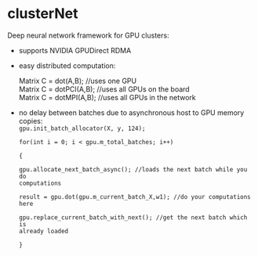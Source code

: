 clusterNet
==============

Deep neural network framework for GPU clusters:

- supports NVIDIA GPUDirect RDMA
- easy distributed computation:

	Matrix C = dot(A,B); 	//uses one GPU  
	Matrix C = dotPCI(A,B); //uses all GPUs on the board  
	Matrix C = dotMPI(A,B); //uses all GPUs in the network  
- no delay between batches due to asynchronous host to GPU memory copies:  
<code>gpu.init_batch_allocator(X, y, 124);  
	for(int i = 0; i < gpu.m_total_batches; i++)  
		{  
	  	gpu.allocate_next_batch_async(); //loads the next batch while you do computations  
	  	result = gpu.dot(gpu.m_current_batch_X,w1); //do your computations here  
	  	gpu.replace_current_batch_with_next(); //get the next batch which is already loaded  
		}  
</code>
	  
  
